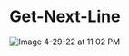 # Get-Next-Line
![Image 4-29-22 at 11 02 PM](https://user-images.githubusercontent.com/55319859/166074635-28d34ef9-3171-4e20-8754-aadd2b83a6cb.jpeg)
